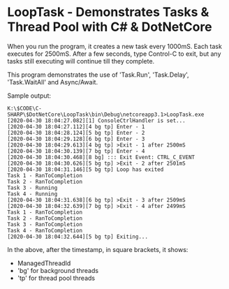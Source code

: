﻿# LoopTask - Demonstrates Tasks & Thread Pool with C# & DotNetCore

When you run the program, it creates a new task every 1000mS. Each task executes for 2500mS. After a few seconds, type Control-C to exit, but any tasks still executing will continue till they complete.

This program demonstrates the use of 'Task.Run', 'Task.Delay', 'Task.WaitAll' and Async/Await.

Sample output:
```
K:\$CODE\C-SHARP\$DotNetCore\LoopTask\bin\Debug\netcoreapp3.1>LoopTask.exe
[2020-04-30 18:04:27.082][1] ConsoleCtrlHandler is set...
[2020-04-30 18:04:27.112][4 bg tp] Enter - 1
[2020-04-30 18:04:28.124][5 bg tp] Enter - 2
[2020-04-30 18:04:29.128][6 bg tp] Enter - 3
[2020-04-30 18:04:29.613][4 bg tp] >Exit - 1 after 2500mS
[2020-04-30 18:04:30.139][7 bg tp] Enter - 4
[2020-04-30 18:04:30.468][8 bg] ::: Exit Event: CTRL_C_EVENT
[2020-04-30 18:04:30.626][5 bg tp] >Exit - 2 after 2501mS
[2020-04-30 18:04:31.146][5 bg tp] Loop has exited
Task 1 - RanToCompletion
Task 2 - RanToCompletion
Task 3 - Running
Task 4 - Running
[2020-04-30 18:04:31.638][6 bg tp] >Exit - 3 after 2509mS
[2020-04-30 18:04:32.639][7 bg tp] >Exit - 4 after 2499mS
Task 1 - RanToCompletion
Task 2 - RanToCompletion
Task 3 - RanToCompletion
Task 4 - RanToCompletion
[2020-04-30 18:04:32.644][5 bg tp] Exiting...
```
In the above, after the timestamp, in square brackets, it shows:
* ManagedThreadId
* 'bg' for background threads
* 'tp' for thread pool threads


